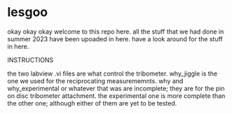# lesgoo

okay okay okay welcome to this repo here. all the stuff that we had done in summer 2023 have been upoaded in here. have a look around for the stuff in here.

INSTRUCTIONS

the two labview .vi files are what control the tribometer. why_jiggle is  the one we used for the reciprocating measurememnts. why and why_experimental or whatever that was are incomplete;
they are for the pin on disc tribometer attachment. the experimental one is more complete than the other one; although either of them are yet to be tested. 
